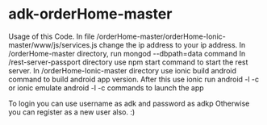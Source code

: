 # adk-orderHome-master
Usage of this Code. 
In file /orderHome-master/orderHome-Ionic-master/www/js/services.js 
    change the ip address to your ip address.
In /orderHome-master directory, run mongod --dbpath=data command
In /rest-server-passport directory use  npm start command to start the rest server. 
In /orderHome-Ionic-master directory use ionic build android command to build android app version.
After this use ionic run android -l -c
            or ionic emulate android -l -c
            commands to launch the app
            
To login you can use username as adk and password as adkp
Otherwise you can register as a new user also. :)


